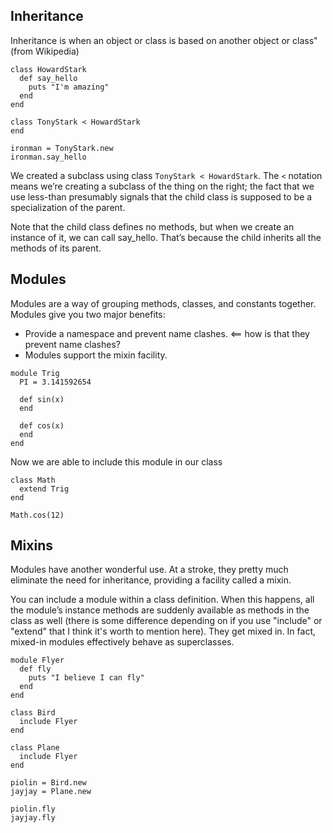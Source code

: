 ## Inheritance
Inheritance is when an object or class is based on another object or class" (from Wikipedia)

```
class HowardStark
  def say_hello
    puts "I'm amazing"
  end
end

class TonyStark < HowardStark
end

ironman = TonyStark.new
ironman.say_hello
```

We created a subclass using class `TonyStark < HowardStark`. The `<` notation means we’re creating a subclass of the thing on the right; the fact that we use less-than presumably signals that the child class is supposed to be a specialization of the parent.

Note that the child class defines no methods, but when we create an instance of it, we can call say_hello. That’s because the child inherits all the methods of its parent.

## Modules

Modules are a way of grouping methods, classes, and constants together. Modules give you two major benefits:

  * Provide a namespace and prevent name clashes. <== how is that they prevent name clashes?
  * Modules support the mixin facility.


```
module Trig
  PI = 3.141592654

  def sin(x)
  end

  def cos(x)
  end
end
```

Now we are able to include this module in our class

```
class Math
  extend Trig
end

Math.cos(12)
```

## Mixins

Modules have another wonderful use. At a stroke, they pretty much eliminate the need for inheritance, providing a facility called a mixin.

You can include a module within a class definition. When this happens, all the module’s instance methods are suddenly available as methods in the class as well (there is some difference depending on if you use "include" or "extend" that I think it's worth to mention here). They get mixed in. In fact, mixed-in modules effectively behave as superclasses.

```
module Flyer
  def fly
    puts "I believe I can fly"
  end
end

class Bird
  include Flyer
end

class Plane
  include Flyer
end

piolin = Bird.new
jayjay = Plane.new

piolin.fly
jayjay.fly
```
